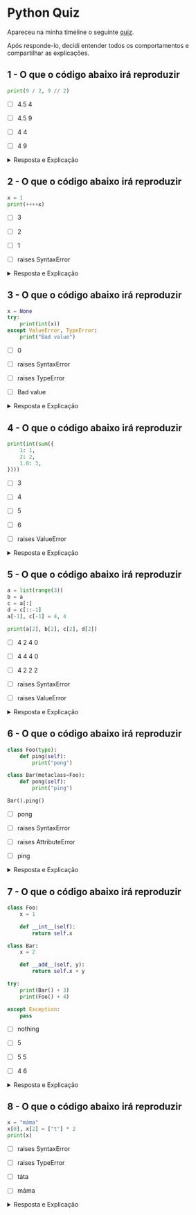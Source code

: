 Python Quiz
===========

Apareceu na minha timeline o seguinte [quiz](https://python-quiz.seznam.io).

Após responde-lo, decidi entender todos os comportamentos e compartilhar as explicações.

## 1 - O que o código abaixo irá reproduzir

```python
print(9 / 2, 9 // 2)
```

- [ ] 4.5 4

- [ ] 4.5 9

- [ ] 4 4

- [ ] 4 9

<details>
 <summary>Resposta e Explicação</summary>

A resposta é "4.5 4", pois a partir da versão 3 do Python, o operador de divisão agora retorna o resultado  como "float" e o operador "\\", o resultado truncado.

</details>

## 2 - O que o código abaixo irá reproduzir

```python
x = 1
print(++++x)
```

- [ ] 3

- [ ] 2

- [ ] 1

- [ ] raises SyntaxError

<details>
 <summary>Resposta e Explicação</summary>

A resposta é "1", pois em python não existe o operador unário "++". Essa expressão seria interpretada iniciando do "+" mais proximo de x, resultando em 1, que seria avaliado pelo proximo operador que também é um "+" e assim sucessivamente.

 Poderia fazer tambem uma mistura entre "+" e "-", e a avaliação seria como descrito acima. Exemplo: "++-1" seria avaliado como "-1" e "--+1" como "1".

</details>

## 3 - O que o código abaixo irá reproduzir

```python
x = None
try:
    print(int(x))
except ValueError, TypeError:
    print("Bad value")
```

- [ ] 0

- [ ] raises SyntaxError

- [ ] raises TypeError

- [ ] Bad value

<details>
 <summary>Resposta e Explicação</summary>

É uma pegadinha esta questão e a resposta correta é "raises Syntaxerror".

Na versão 3 do python quando queremos lidar com duas exceções que podem ocorrer, devemos utilizar uma tupla de expressões, então o código anterior deveria ser "except (ValueError, TypeError)".

Uma curiosidade é que caso o erro sintático seja corrigido, teremos o lançamento de TypeError, pois None não pode ser convertido em inteiro.

</details>

## 4 - O que o código abaixo irá reproduzir

```python
print(int(sum({
    1: 1,
    2: 2,
    1.0: 3,
})))
```

- [ ] 3

- [ ] 4

- [ ] 5

- [ ] 6

- [ ] raises ValueError

<details>
 <summary>Resposta e Explicação</summary>
Mais uma pegadinha. O método sum quando aplicado sobre um dicionário itera sobre suas chaves.

Porém nesta questão temo as chaves "1" e "1.0" que produzem o mesmo hash, logo o dicionário final produzido é "{1: 3, 2: 2}".

Logo a resposta correta é "3".
</details>

## 5 - O que o código abaixo irá reproduzir

```python
a = list(range(3))
b = a
c = a[:]
d = c[::-1]
a[-1], c[-1] = 4, 4

print(a[2], b[2], c[2], d[2])
```

- [ ] 4 2 4 0

- [ ] 4 4 4 0

- [ ] 4 2 2 2

- [ ] raises SyntaxError

- [ ] raises ValueError

<details>
<summary>Resposta e Explicação</summary>

Para entender este problema vamos fazer um "teste de mesa".

Após a execução da primeira linha temos a variável "a" com uma lista contendo os elementos "[0, 1, 2]".

Na atribuição "b = a", a variavel "b" não cria uma nova lista, apenas passa a indicar o endereço onde "a" já estava aramazenada.

Assim "a" e "b" estão indicando a mesma lista e a alteração de qualquer uma das duas variáveis é refletida na outra.

Na atribuição "c = a[:]", uma nova lista é criada com o mesmo conteúdo de a. Esta síntaxe é a de fatiamento, e normalmente passamos a posição inicial e final, por exemplo "[0:2]", que significa da posição 0 da lista até a 2. Quando omitido alguma das partes significa que vamos "a partir do começo" ou "até o final".

Neste ponto temos as variáveis "a", "b" e "c" com o mesmo conteúdo, porem somente "a" e "b" são as mesmas listas e isto pode ser verificado através da função "id" que retorna o endereço de memória daquela variável.

Executando o comando "id(a)", "id(b)" e "id(c) vemos que as duas primeiras apresentam o mesmo valor e a terceira um valor diferente.

A ultima atribuição é feita a variável "d", que recebe uma cópia de "a" porém invertida.

O fatiamento aceita um terceiro valor que indica o passo a dar, por exemplo "variavel[::2]", significa da primeira posição da lista até a ultima saltando de dois em dois(posição 0, 2, 4, 6...).

Então temos:

a = [0, 1, 2]
b = [0, 1, 2]
c = [0, 1, 2]
d = [2, 1, 0]

Na linha "a[-1], c[-1] = 4, 4" temos uma atrbuição multipla, ou seja "a[-1] = 4" e "c[-1] = 4". Posição -1 de uma lista significa o ultimo elemento, no nosso caso, a posição 2.

Quando modificamos "a", "b" também é alterada.

Então temos:

a = [0, 1, 4]
b = [0, 1, 4]
c = [0, 1, 4]
d = [2, 1, 0]

Então a resposta correta é "4 4 4 0".
</details>

## 6 - O que o código abaixo irá reproduzir

```python
class Foo(type):
    def ping(self):
        print("pong")

class Bar(metaclass=Foo):
    def pong(self):
        print("ping")

Bar().ping()
```

- [ ] pong

- [ ] raises SyntaxError

- [ ] raises AttributeError

- [ ] ping

<details>
 <summary>Resposta e Explicação</summary>
 A resposta correta é "raises AttributeError", isto porque Foo é metaclasse de Bar, não superclasse.

 Portanto não ocorre herança de seus métodos e atributos.

 Como é um tópico avançado sobre metaprogramação, recomendo assistir o [vídeo](https://youtu.be/JQBR8fUcd88) do canal Ignorância Zero que é bem didático sobre o assunto e em pt-br.
</details>

## 7 - O que o código abaixo irá reproduzir

```python
class Foo:
    x = 1

    def __int__(self):
        return self.x

class Bar:
    x = 2

    def __add__(self, y):
        return self.x + y

try:
    print(Bar() + 3)
    print(Foo() + 4)

except Exception:
    pass
```

- [ ] nothing

- [ ] 5

- [ ] 5 5

- [ ] 4 6

<details>
 <summary>Resposta e Explicação</summary>
A resposta correta é "5".

A instância de Bar implementa o método "__add__", somando x(2) ao valor do lado esquerdo do operador "+".

Já Foo não implementa esse método, o operador de adição não funciona para esta classe.

Uma curiosidade é que como Foo implementa "__int__", tenho a capacidade de fazer a conversão do objeto para inteiro, exemplo "int(Foo())" retornará "1".
</details>

## 8 - O que o código abaixo irá reproduzir

```python
x = "máma"
x[0], x[2] = ["t"] * 2
print(x)
```

- [ ] raises SyntaxError

- [ ] raises TypeError

- [ ] táta

- [ ] máma

<details>
 <summary>Resposta e Explicação</summary>

A resposta correta é "raises TypeError".

A variável x é do tipo str e é imutável, sendo assim uma exceção é lançada quando tentamos modificar o seu conteúdo.

Para realizar a aleração de uma string, devemos utilizar o método "replace".

</details>
